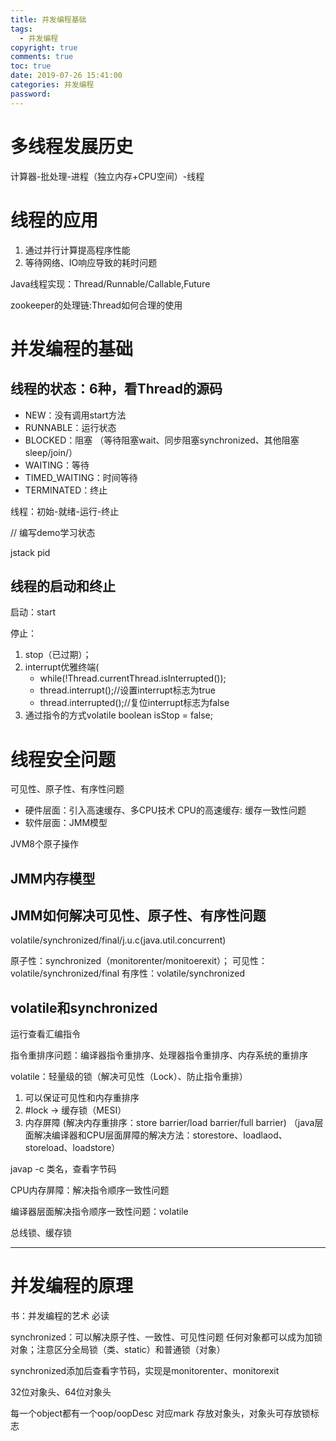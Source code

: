 ```yaml
---
title: 并发编程基础
tags:
  - 并发编程 
copyright: true
comments: true
toc: true
date: 2019-07-26 15:41:00
categories: 并发编程
password:
---
```


# 多线程发展历史
计算器-批处理-进程（独立内存+CPU空间）-线程

# 线程的应用
1. 通过并行计算提高程序性能
2. 等待网络、IO响应导致的耗时问题

Java线程实现：Thread/Runnable/Callable,Future

zookeeper的处理链:Thread如何合理的使用

# 并发编程的基础
## 线程的状态：6种，看Thread的源码

* NEW：没有调用start方法
* RUNNABLE：运行状态
* BLOCKED：阻塞 （等待阻塞wait、同步阻塞synchronized、其他阻塞sleep/join/）
* WAITING：等待
* TIMED_WAITING：时间等待
* TERMINATED：终止

线程：初始-就绪-运行-终止

// 编写demo学习状态

jstack pid

## 线程的启动和终止
 启动：start
 
 停止：
 1. stop（已过期）；
 2. interrupt优雅终端(
    * while(!Thread.currentThread.isInterrupted());   
    * thread.interrupt();//设置interrupt标志为true
    * thread.interrupted();//复位interrupt标志为false
 3. 通过指令的方式volatile boolean isStop = false;


# 线程安全问题
可见性、原子性、有序性问题

* 硬件层面：引入高速缓存、多CPU技术     CPU的高速缓存: 缓存一致性问题
* 软件层面：JMM模型

JVM8个原子操作

## JMM内存模型

## JMM如何解决可见性、原子性、有序性问题
volatile/synchronized/final/j.u.c(java.util.concurrent)

原子性：synchronized（monitorenter/monitoerexit）；
可见性：volatile/synchronized/final
有序性：volatile/synchronized

## volatile和synchronized
运行查看汇编指令


指令重排序问题：编译器指令重排序、处理器指令重排序、内存系统的重排序

volatile：轻量级的锁（解决可见性（Lock）、防止指令重排）
1. 可以保证可见性和内存重排序  
2. #lock -> 缓存锁（MESI）
3. 内存屏障 (解决内存重排序：store barrier/load barrier/full barrier) 
    （java层面解决编译器和CPU层面屏障的解决方法：storestore、loadlaod、storeload、loadstore）

javap -c 类名，查看字节码

CPU内存屏障：解决指令顺序一致性问题

编译器层面解决指令顺序一致性问题：volatile


总线锁、缓存锁

---
# 并发编程的原理
书：并发编程的艺术  必读

synchronized：可以解决原子性、一致性、可见性问题
任何对象都可以成为加锁对象；注意区分全局锁（类、static）和普通锁（对象）

synchronized添加后查看字节码，实现是monitorenter、monitorexit

32位对象头、64位对象头

每一个object都有一个oop/oopDesc 对应mark 存放对象头，对象头可存放锁标志
